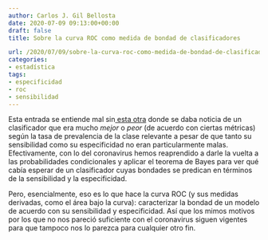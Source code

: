 ```yaml
---
author: Carlos J. Gil Bellosta
date: 2020-07-09 09:13:00+00:00
draft: false
title: Sobre la curva ROC como medida de bondad de clasificadores

url: /2020/07/09/sobre-la-curva-roc-como-medida-de-bondad-de-clasificadores/
categories:
- estadística
tags:
- especificidad
- roc
- sensibilidad
---
```


Esta entrada se entiende mal sin[ esta otra](https://www.datanalytics.com/2020/06/16/coronavirus-prevalencia-sensibilidad-y-especificidad/) donde se daba noticia de un clasificador que era mucho _mejor_ o _peor_ (de acuerdo con ciertas métricas) según la tasa de prevalencia de la clase relevante a pesar de que tanto su sensibilidad como su especificidad no eran particularmente malas. Efectivamente, con lo del coronavirus hemos reaprendido a darle la vuelta a las probabilidades condicionales y aplicar el teorema de Bayes para ver qué cabía esperar de un clasificador cuyas bondades se predican en términos de la sensibilidad y la especificidad.

Pero, esencialmente, eso es lo que hace la curva ROC (y sus medidas derivadas, como el área bajo la curva): caracterizar la bondad de un  modelo de acuerdo con su sensibilidad y especificidad. Así que los mimos motivos por los que no nos pareció suficiente con el coronavirus siguen vigentes para que tampoco nos lo parezca para cualquier otro fin.